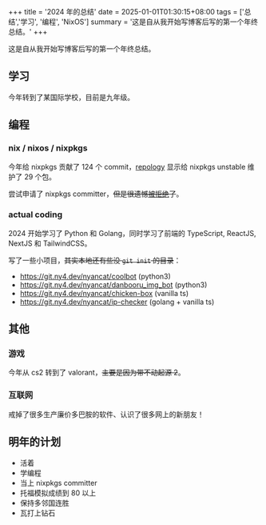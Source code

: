 +++
title = '2024 年的总结'
date = 2025-01-01T01:30:15+08:00
tags = ['总结','学习', '编程', 'NixOS']
summary = '这是自从我开始写博客后写的第一个年终总结。'
+++

这是自从我开始写博客后写的第一个年终总结。

## 学习

今年转到了某国际学校，目前是九年级。

## 编程

### nix / nixos / nixpkgs

今年给 nixpkgs 贡献了 124 个 commit，[repology](https://web.archive.org/web/20241231173754/https://repology.org/maintainer/guanran928@outlook.com) 显示给 nixpkgs unstable 维护了 29 个包。

尝试申请了 nixpkgs committer，~~但是很遗憾[被拒绝](https://github.com/NixOS/nixpkgs/issues/321665#issuecomment-2387641510)了~~。

### actual coding

2024 开始学习了 Python 和 Golang，同时学习了前端的 TypeScript, ReactJS, NextJS 和 TailwindCSS。

写了一些小项目，~~其实本地还有些没 `git init` 的目录~~：

- https://git.ny4.dev/nyancat/coolbot (python3)
- https://git.ny4.dev/nyancat/danbooru_img_bot (python3)
- https://git.ny4.dev/nyancat/chicken-box (vanilla ts)
- https://git.ny4.dev/nyancat/ip-checker (golang + vanilla ts)

## 其他

### 游戏

今年从 cs2 转到了 valorant，~~主要是因为带不动起源 2~~。

### 互联网

戒掉了很多生产廉价多巴胺的软件、认识了很多网上的新朋友！

## 明年的计划

- 活着
- 学编程
- 当上 nixpkgs committer
- 托福模拟成绩到 80 以上
- 保持多邻国连胜
- 瓦打上钻石
